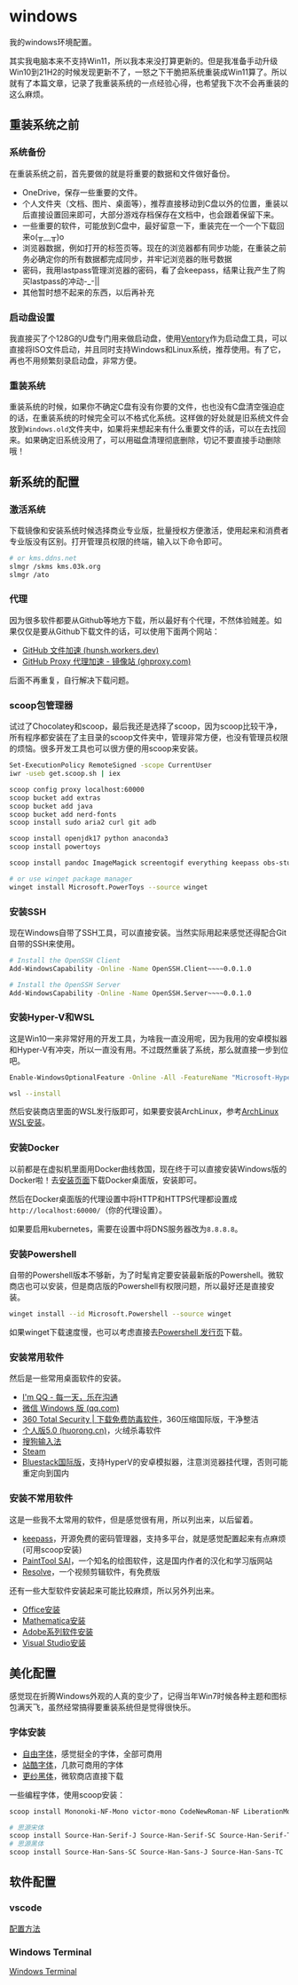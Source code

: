 # windows

我的windows环境配置。

其实我电脑本来不支持Win11，所以我本来没打算更新的。但是我准备手动升级Win10到21H2的时候发现更新不了，一怒之下干脆把系统重装成Win11算了。所以就有了本篇文章，记录了我重装系统的一点经验心得，也希望我下次不会再重装的这么麻烦。

## 重装系统之前

### 系统备份

在重装系统之前，首先要做的就是将重要的数据和文件做好备份。

- OneDrive，保存一些重要的文件。
- 个人文件夹（文档、图片、桌面等），推荐直接移动到C盘以外的位置，重装以后直接设置回来即可，大部分游戏存档保存在文档中，也会跟着保留下来。
- 一些重要的软件，可能放到C盘中，最好留意一下，重装完在一个一个下载回来o(╥﹏╥)o
- 浏览器数据，例如打开的标签页等。现在的浏览器都有同步功能，在重装之前务必确定你的所有数据都完成同步，并牢记浏览器的账号数据
- 密码，我用lastpass管理浏览器的密码，看了会keepass，结果让我产生了购买lastpass的冲动-_-||
- 其他暂时想不起来的东西，以后再补充

### 启动盘设置

我直接买了个128G的U盘专门用来做启动盘，使用[Ventory](https://www.ventoy.net/cn/index.html)作为启动盘工具，可以直接将ISO文件启动，并且同时支持Windows和Linux系统，推荐使用。有了它，再也不用频繁刻录启动盘，非常方便。

### 重装系统

重装系统的时候，如果你不确定C盘有没有你要的文件，也也没有C盘清空强迫症的话，在重装系统的时候完全可以不格式化系统。这样做的好处就是旧系统文件会放到`Windows.old`文件夹中，如果将来想起来有什么重要文件的话，可以在去找回来。如果确定旧系统没用了，可以用磁盘清理彻底删除，切记不要直接手动删除哦！

## 新系统的配置

### 激活系统

下载镜像和安装系统时候选择商业专业版，批量授权方便激活，使用起来和消费者专业版没有区别。打开管理员权限的终端，输入以下命令即可。

```sh
# or kms.ddns.net
slmgr /skms kms.03k.org
slmgr /ato
```

### 代理

因为很多软件都要从Github等地方下载，所以最好有个代理，不然体验贼差。如果仅仅是要从Github下载文件的话，可以使用下面两个网站：

- [GitHub 文件加速 (hunsh.workers.dev)](https://shrill-pond-3e81.hunsh.workers.dev/)
- [GitHub Proxy 代理加速 - 镜像站 (ghproxy.com)](https://mirror.ghproxy.com/)

后面不再重复，自行解决下载问题。

### scoop包管理器

试过了Chocolatey和scoop，最后我还是选择了scoop，因为scoop比较干净，所有程序都安装在了主目录的scoop文件夹中，管理非常方便，也没有管理员权限的烦恼。很多开发工具也可以很方便的用scoop来安装。

```sh
Set-ExecutionPolicy RemoteSigned -scope CurrentUser
iwr -useb get.scoop.sh | iex

scoop config proxy localhost:60000
scoop bucket add extras
scoop bucket add java
scoop bucket add nerd-fonts
scoop install sudo aria2 curl git adb

scoop install openjdk17 python anaconda3
scoop install powertoys

scoop install pandoc ImageMagick screentogif everything keepass obs-studio rufus winscp ffmpeg 

# or use winget package manager
winget install Microsoft.PowerToys --source winget
```

### 安装SSH

现在Windows自带了SSH工具，可以直接安装。当然实际用起来感觉还得配合Git自带的SSH来使用。

```sh
# Install the OpenSSH Client
Add-WindowsCapability -Online -Name OpenSSH.Client~~~~0.0.1.0

# Install the OpenSSH Server
Add-WindowsCapability -Online -Name OpenSSH.Server~~~~0.0.1.0
```

### 安装Hyper-V和WSL

这是Win10一来非常好用的开发工具，为啥我一直没用呢，因为我用的安卓模拟器和Hyper-V有冲突，所以一直没有用。不过既然重装了系统，那么就直接一步到位吧。

```sh
Enable-WindowsOptionalFeature -Online -All -FeatureName "Microsoft-Hyper-V", "Microsoft-Windows-Subsystem-Linux", "HypervisorPlatform", "VirtualMachinePlatform"

wsl --install
```

然后安装商店里面的WSL发行版即可，如果要安装ArchLinux，参考[ArchLinux WSL安装](archwsl.md)。

### 安装Docker

以前都是在虚拟机里面用Docker曲线救国，现在终于可以直接安装Windows版的Docker啦！去[安装页面](https://hub.docker.com/editions/community/docker-ce-desktop-windows)下载Docker桌面版，安装即可。

然后在Docker桌面版的代理设置中将HTTP和HTTPS代理都设置成`http://localhost:60000/`（你的代理设置）。

如果要启用kubernetes，需要在设置中将DNS服务器改为`8.8.8.8`。

### 安装Powershell

自带的Powershell版本不够新，为了时髦肯定要安装最新版的Powershell。微软商店也可以安装，但是商店版的Powershell有权限问题，所以最好还是直接安装。

```sh
winget install --id Microsoft.Powershell --source winget
```

如果winget下载速度慢，也可以考虑直接去[Powershell 发行页](https://github.com/PowerShell/PowerShell/releases)下载。

### 安装常用软件

然后是一些常用桌面软件的安装。

- [I'm QQ - 每一天，乐在沟通](https://im.qq.com/index)
- [微信 Windows 版 (qq.com)](https://pc.weixin.qq.com/)
- [360 Total Security | 下载免费防毒软件](https://www.360totalsecurity.com/zh-cn/360zip/)，360压缩国际版，干净整洁
- [个人版5.0 (huorong.cn)](https://www.huorong.cn/person5.html)，火绒杀毒软件
- [搜狗输入法](https://pinyin.sogou.com)
- [Steam](https://store.steampowered.com)
- [Bluestack国际版](https://www.bluestacks.com)，支持HyperV的安卓模拟器，注意浏览器挂代理，否则可能重定向到国内

### 安装不常用软件

这是一些我不太常用的软件，但是感觉很有用，所以列出来，以后留着。

- [keepass](https://keepass.info/)，开源免费的密码管理器，支持多平台，就是感觉配置起来有点麻烦(可用scoop安装)
- [PaintTool SAI](https://sai.yufan.me)，一个知名的绘图软件，这是国内作者的汉化和学习版网站
- [Resolve](http://www.blackmagicdesign.com/products/davinciresolve/)，一个视频剪辑软件，有免费版

还有一些大型软件安装起来可能比较麻烦，所以另外列出来。

- [Office安装](Microsoft-Office.md)
- [Mathematica安装](Mathematica.md)
- [Adobe系列软件安装](adobe.md)
- [Visual Studio安装](visual-studio.md)

## 美化配置

感觉现在折腾Windows外观的人真的变少了，记得当年Win7时候各种主题和图标包满天飞，虽然经常搞得要重装系统但是觉得很快乐。

### 字体安装

- [自由字体](https://ziyouziti.com/index-index-all.html)，感觉挺全的字体，全部可商用
- [站酷字体](https://www.zcool.com.cn/special/zcoolfonts/)，几款可商用的字体
- [更纱黑体](https://www.microsoft.com/zh-cn/p/%E6%9B%B4%E7%BA%B1%E9%BB%91%E4%BD%93/9mw0m424ncz7#activetab=pivot:overviewtab)，微软商店直接下载

一些编程字体，使用scoop安装：

```sh
scoop install Mononoki-NF-Mono victor-mono CodeNewRoman-NF LiberationMono-NF

# 思源宋体
scoop install Source-Han-Serif-J Source-Han-Serif-SC Source-Han-Serif-TC
# 思源黑体
scoop install Source-Han-Sans-SC Source-Han-Sans-J Source-Han-Sans-TC
```

## 软件配置

### vscode

[配置方法](vscode.md)

### Windows Terminal

[Windows Terminal](wt.md)

